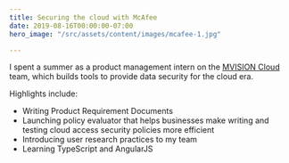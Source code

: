 ```yaml
---
title: Securing the cloud with McAfee
date: 2019-08-16T00:00:00-07:00
hero_image: "/src/assets/content/images/mcafee-1.jpg"

---
```

I spent a summer as a product management intern on the [MVISION Cloud](https://www.mcafee.com/enterprise/en-us/products/mvision-cloud.html) team, which builds tools to provide data security for the cloud era.

Highlights include:

* Writing Product Requirement Documents
* Launching policy evaluator that helps businesses make writing and testing cloud access security policies more efficient
* Introducing user research practices to my team
* Learning TypeScript and AngularJS